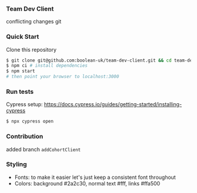 ### Team Dev Client

conflicting changes
git 
### Quick Start

Clone this repository

```sh
$ git clone git@github.com:boolean-uk/team-dev-client.git && cd team-dev-client
$ npm ci # install dependencies
$ npm start
# then point your browser to localhost:3000
```

### Run tests

Cypress setup: https://docs.cypress.io/guides/getting-started/installing-cypress

```sh
$ npx cypress open
```

### Contribution

added branch `addCohortClient`

### Styling

- Fonts: to make it easier let's just keep a consistent font throughout
- Colors: background #2a2c30, normal text #fff, links #ffa500




